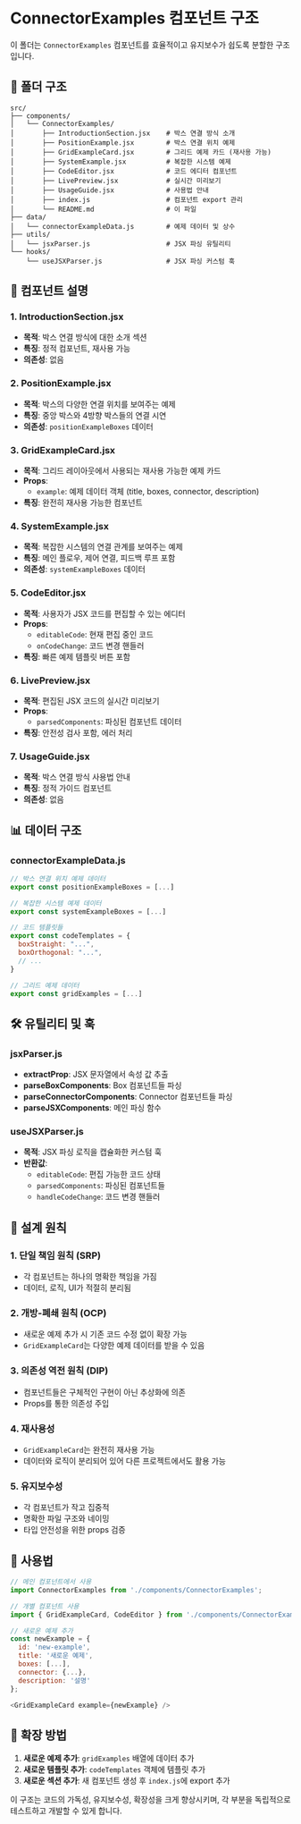 # ConnectorExamples 컴포넌트 구조

이 폴더는 `ConnectorExamples` 컴포넌트를 효율적이고 유지보수가 쉽도록 분할한 구조입니다.

## 📁 폴더 구조

```
src/
├── components/
│   └── ConnectorExamples/
│       ├── IntroductionSection.jsx    # 박스 연결 방식 소개
│       ├── PositionExample.jsx        # 박스 연결 위치 예제
│       ├── GridExampleCard.jsx        # 그리드 예제 카드 (재사용 가능)
│       ├── SystemExample.jsx          # 복잡한 시스템 예제
│       ├── CodeEditor.jsx             # 코드 에디터 컴포넌트
│       ├── LivePreview.jsx            # 실시간 미리보기
│       ├── UsageGuide.jsx             # 사용법 안내
│       ├── index.js                   # 컴포넌트 export 관리
│       └── README.md                  # 이 파일
├── data/
│   └── connectorExampleData.js        # 예제 데이터 및 상수
├── utils/
│   └── jsxParser.js                   # JSX 파싱 유틸리티
└── hooks/
    └── useJSXParser.js                # JSX 파싱 커스텀 훅
```

## 🔧 컴포넌트 설명

### 1. IntroductionSection.jsx

- **목적**: 박스 연결 방식에 대한 소개 섹션
- **특징**: 정적 컴포넌트, 재사용 가능
- **의존성**: 없음

### 2. PositionExample.jsx

- **목적**: 박스의 다양한 연결 위치를 보여주는 예제
- **특징**: 중앙 박스와 4방향 박스들의 연결 시연
- **의존성**: `positionExampleBoxes` 데이터

### 3. GridExampleCard.jsx

- **목적**: 그리드 레이아웃에서 사용되는 재사용 가능한 예제 카드
- **Props**:
  - `example`: 예제 데이터 객체 (title, boxes, connector, description)
- **특징**: 완전히 재사용 가능한 컴포넌트

### 4. SystemExample.jsx

- **목적**: 복잡한 시스템의 연결 관계를 보여주는 예제
- **특징**: 메인 플로우, 제어 연결, 피드백 루프 포함
- **의존성**: `systemExampleBoxes` 데이터

### 5. CodeEditor.jsx

- **목적**: 사용자가 JSX 코드를 편집할 수 있는 에디터
- **Props**:
  - `editableCode`: 현재 편집 중인 코드
  - `onCodeChange`: 코드 변경 핸들러
- **특징**: 빠른 예제 템플릿 버튼 포함

### 6. LivePreview.jsx

- **목적**: 편집된 JSX 코드의 실시간 미리보기
- **Props**:
  - `parsedComponents`: 파싱된 컴포넌트 데이터
- **특징**: 안전성 검사 포함, 에러 처리

### 7. UsageGuide.jsx

- **목적**: 박스 연결 방식 사용법 안내
- **특징**: 정적 가이드 컴포넌트
- **의존성**: 없음

## 📊 데이터 구조

### connectorExampleData.js

```javascript
// 박스 연결 위치 예제 데이터
export const positionExampleBoxes = [...]

// 복잡한 시스템 예제 데이터
export const systemExampleBoxes = [...]

// 코드 템플릿들
export const codeTemplates = {
  boxStraight: "...",
  boxOrthogonal: "...",
  // ...
}

// 그리드 예제 데이터
export const gridExamples = [...]
```

## 🛠 유틸리티 및 훅

### jsxParser.js

- **extractProp**: JSX 문자열에서 속성 값 추출
- **parseBoxComponents**: Box 컴포넌트들 파싱
- **parseConnectorComponents**: Connector 컴포넌트들 파싱
- **parseJSXComponents**: 메인 파싱 함수

### useJSXParser.js

- **목적**: JSX 파싱 로직을 캡슐화한 커스텀 훅
- **반환값**:
  - `editableCode`: 편집 가능한 코드 상태
  - `parsedComponents`: 파싱된 컴포넌트들
  - `handleCodeChange`: 코드 변경 핸들러

## 🎯 설계 원칙

### 1. 단일 책임 원칙 (SRP)

- 각 컴포넌트는 하나의 명확한 책임을 가짐
- 데이터, 로직, UI가 적절히 분리됨

### 2. 개방-폐쇄 원칙 (OCP)

- 새로운 예제 추가 시 기존 코드 수정 없이 확장 가능
- `GridExampleCard`는 다양한 예제 데이터를 받을 수 있음

### 3. 의존성 역전 원칙 (DIP)

- 컴포넌트들은 구체적인 구현이 아닌 추상화에 의존
- Props를 통한 의존성 주입

### 4. 재사용성

- `GridExampleCard`는 완전히 재사용 가능
- 데이터와 로직이 분리되어 있어 다른 프로젝트에서도 활용 가능

### 5. 유지보수성

- 각 컴포넌트가 작고 집중적
- 명확한 파일 구조와 네이밍
- 타입 안전성을 위한 props 검증

## 🚀 사용법

```javascript
// 메인 컴포넌트에서 사용
import ConnectorExamples from './components/ConnectorExamples';

// 개별 컴포넌트 사용
import { GridExampleCard, CodeEditor } from './components/ConnectorExamples';

// 새로운 예제 추가
const newExample = {
  id: 'new-example',
  title: '새로운 예제',
  boxes: [...],
  connector: {...},
  description: '설명'
};

<GridExampleCard example={newExample} />
```

## 🔄 확장 방법

1. **새로운 예제 추가**: `gridExamples` 배열에 데이터 추가
2. **새로운 템플릿 추가**: `codeTemplates` 객체에 템플릿 추가
3. **새로운 섹션 추가**: 새 컴포넌트 생성 후 `index.js`에 export 추가

이 구조는 코드의 가독성, 유지보수성, 확장성을 크게 향상시키며, 각 부분을 독립적으로 테스트하고 개발할 수 있게 합니다.
